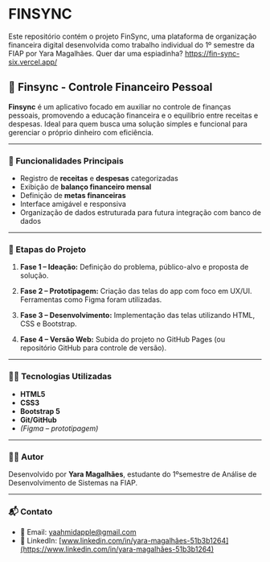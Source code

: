 # FINSYNC
Este repositório contém o projeto FinSync, uma plataforma de organização financeira digital desenvolvida como trabalho individual do 1º semestre da FIAP por Yara Magalhães.
Quer dar uma espiadinha?
https://fin-sync-six.vercel.app/



## 📱 Finsync - Controle Financeiro Pessoal

**Finsync** é um aplicativo focado em auxiliar no controle de finanças pessoais, promovendo a educação financeira e o equilíbrio entre receitas e despesas. Ideal para quem busca uma solução simples e funcional para gerenciar o próprio dinheiro com eficiência.

---

### 🚀 Funcionalidades Principais

* Registro de **receitas** e **despesas** categorizadas
* Exibição de **balanço financeiro mensal**
* Definição de **metas financeiras**
* Interface amigável e responsiva
* Organização de dados estruturada para futura integração com banco de dados

---

### 🧩 Etapas do Projeto

1. **Fase 1 – Ideação:**
   Definição do problema, público-alvo e proposta de solução.

2. **Fase 2 – Prototipagem:**
   Criação das telas do app com foco em UX/UI. Ferramentas como Figma foram utilizadas.

3. **Fase 3 – Desenvolvimento:**
   Implementação das telas utilizando HTML, CSS e Bootstrap.

4. **Fase 4 – Versão Web:**
   Subida do projeto no GitHub Pages (ou repositório GitHub para controle de versão).

---

### 👩‍💻 Tecnologias Utilizadas

* **HTML5**
* **CSS3**
* **Bootstrap 5**
* **Git/GitHub**
* *(Figma – prototipagem)*

---

### 👩‍🎓 Autor

Desenvolvido por **Yara Magalhães**, estudante do 1ºsemestre de Análise de Desenvolvimento de Sistemas na FIAP.

---

### 📬 Contato

* 📧 Email: [yaahmidapple@gmail.com](mailto:yaahmidapple@gmail.com) 
* 💼 LinkedIn: [www.linkedin.com/in/yara-magalhães-51b3b1264](https://www.linkedin.com/in/yara-magalhães-51b3b1264) 



